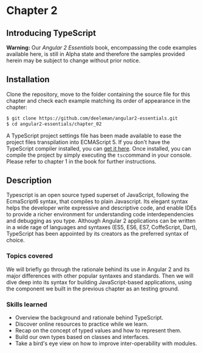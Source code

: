 # Chapter 2
## Introducing TypeScript

**Warning:** Our *Angular 2 Essentials* book, encompassing the code examples available here, is still in Alpha state and therefore the samples provided herein may be subject to change without prior notice.

## Installation

Clone the repository, move to the folder containing the source file for this chapter and check each example matching its order of appearance in the chapter:

```bash
$ git clone https://github.com/deeleman/angular2-essentials.git
$ cd angular2-essentials/chapter_02
```
A TypeScript project settings file has been made available to ease the project files transpilation into ECMAScript 5.  If you don't have the TypeScript compiler installed, you can [get it here](http://www.typescriptlang.org/). Once installed, you can compile the project by simply executing the `tsc`command in your console. Please refer to chapter 1 in the book for further instructions.

## Description

Typescript is an open source typed superset of JavaScript, following the EcmaScript6 syntax, that compiles to plain Javascript. Its elegant syntax helps the developer write expressive and descriptive code, and enable IDEs to provide a richer environment for understanding code interdependencies and debugging as you type. Although Angular 2 applications can be written in a wide rage of languages and syntaxes (ES5, ES6, ES7, CoffeScript, Dart), TypeScript has been appointed by its creators as the preferred syntax of choice.

### Topics covered

We will briefly go through the rationale behind its use in Angular 2 and its major differences with other popular syntaxes and standards. Then we will dive deep into its syntax for building JavaScript-based applications, using the component we built in the previous chapter as an testing ground.

### Skills learned

* Overview the background and rationale behind TypeScript.
* Discover online resources to practice while we learn.
* Recap on the concept of typed values and how to represent them.
* Build our own types based on classes and interfaces.
* Take a bird's eye view on how to improve inter-operability with modules.
